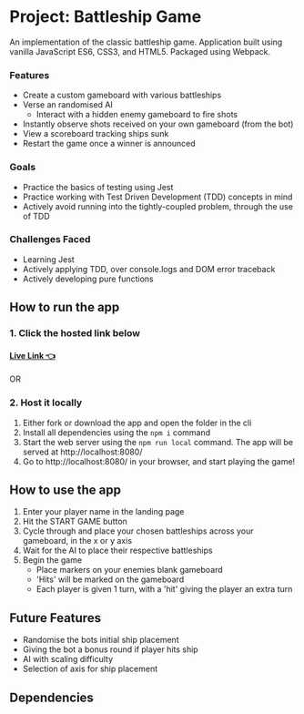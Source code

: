 # Project: Battleship Game
An implementation of the classic battleship game.
Application built using vanilla JavaScript ES6, CSS3, and HTML5. Packaged using Webpack.

### Features
- Create a custom gameboard with various battleships	
- Verse an randomised AI
    - Interact with a hidden enemy gameboard to fire shots
- Instantly observe shots received on your own gameboard (from the bot)
- View a scoreboard tracking ships sunk
- Restart the game once a winner is announced

### Goals
- Practice the basics of testing using Jest
- Practice working with Test Driven Development (TDD) concepts in mind
- Actively avoid running into the tightly-coupled problem, through the use of TDD

### Challenges Faced
- Learning Jest
- Actively applying TDD, over console.logs and DOM error traceback
- Actively developing pure functions

## How to run the app
### 1. Click the hosted link below
#### [Live Link 👈](https://waldorfio.github.io/battleship-project/)

OR

### 2. Host it locally
1.	Either fork or download the app and open the folder in the cli
2.	Install all dependencies using the `npm i` command
3.	Start the web server using the `npm run local` command. The app will be served at http://localhost:8080/
4.	Go to  http://localhost:8080/ in your browser, and start playing the game!

## How to use the app
1. Enter your player name in the landing page
2. Hit the START GAME button
3. Cycle through and place your chosen battleships across your gameboard, in the x or y axis
4. Wait for the AI to place their respective battleships
5. Begin the game
    - Place markers on your enemies blank gameboard
    - 'Hits' will be marked on the gameboard
    - Each player is given 1 turn, with a 'hit' giving the player an extra turn

## Future Features
- Randomise the bots initial ship placement
- Giving the bot a bonus round if player hits ship
- AI with scaling difficulty
- Selection of axis for ship placement

## Dependencies
